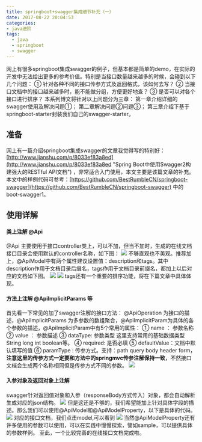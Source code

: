 ```yaml
---
title: springboot+swagger集成细节补充（一）
date: 2017-08-22 20:04:53
categories:
- java进阶
tags:
  - java
  - springboot
  - swagger
---
```

网上有很多springboot集成swagger的例子，但基本都是简单的demo，在实际的开发中无法给出更多的参考价值。特别是当接口数量越来越多的时候，会碰到以下几个问题：
① 针对各种不同的接口传参方式及返回格式，该如何去写？
② 当接口文档中的接口越来越多时，能不能做分组，方便更好地查？
③ 是否可以对各个接口进行排序？
本系列博文将针对以上问题分为三章：
第一章介绍详细的swagger使用及解决问题①；
第二章解决问题②问题③；
第三章介绍下基于springboot-starter封装我们自己的swagger-starter。
<!-- more -->
## 准备
网上有一篇介绍springboot集成swagger的文章我觉得写的特别好：[http://www.jianshu.com/p/8033ef83a8ed](http://www.jianshu.com/p/8033ef83a8ed "Spring Boot中使用Swagger2构建强大的RESTful API文档") ，非常适合入门使用，本文主要是该篇文章的补充。
本文中的样例代码可参考：[https://github.com/BestRumbleCN/springboot-swagger](https://github.com/BestRumbleCN/springboot-swagger) 中的boot-swagger1。
## 使用详解
#### 类上注解 @Api
@Api 主要使用于接口controller类上，可以不加，但当不加时，生成的在线文档接口目录会使用默认的controller名称，如下图：
![](http://palyboy.qiniudn.com/1.png)
不够直观也不美观。推荐加上，@ApiModel中有两个属性建议设置值：description和tags。其中description作用于文档目录后缀名，tags作用于文档目录前缀名，都加上以后对应的文档如下图。
![](http://palyboy.qiniudn.com/3.png)
![](http://palyboy.qiniudn.com/2.png)
tags还有一个重要的排序功能，将在下篇文章中具体体现。

#### 方法上注解 @ApiImplicitParams 等

首先看一下常见的加了swagger注解的接口方法：
@ApiOperation 为接口的描述，@ApiImplicitParams 为多参数的数组聚合，@ApiImplicitParam为具体的各个参数的描述，@ApiImplicitParam中有5个常用的属性：
① name ： 参数名称
② value ： 参数描述
③ dataType: 参数类型 这里支持常用的基础数据类型 String long int boolean等。
④ required: 是否必填
⑤ defaultValue：文档中默认填写的值
⑥ paramType : 传参方式。支持：path query body header form，**注意这里的传参方式一定要和方法中的springmvc传参注解保持一致**，不然接口文档会生成两个名称相同但是传参方式不同的参数。
![](http://palyboy.qiniudn.com/5.png)

#### 入参对象及返回对象上注解
swagger针对返回值对象和入参（responseBody方式传入）对象，都会自动解析生成对应的json结构。
![](http://palyboy.qiniudn.com/6.png)
但是这还是不够的，我们希望能加上针对具体字段的描述。那么我们可以使用@ApiModel和@ApiModelProperty，以下是具体的代码。
![](http://palyboy.qiniudn.com/7.png)
对应的接口文档，我们点击model,可以看到
![](http://palyboy.qiniudn.com/8.png)
当然@ApiModelProperty还有许多使用的参数可以使用，可以在实践中慢慢探索，譬如sample，可以提供具体的参数样例。
至此，一个比较完善的在线接口文档完成啦。